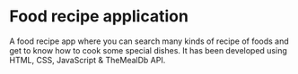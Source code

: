 # Food recipe application
A food recipe app where you can search many kinds of recipe of foods and get to know how to cook some special dishes. It has been developed using HTML, CSS, JavaScript &amp; TheMealDb API.
